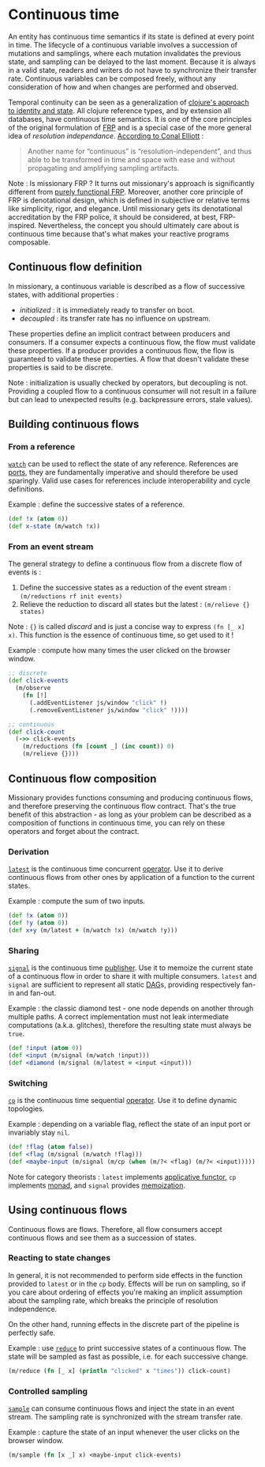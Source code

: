 # Continuous time

An entity has continuous time semantics if its state is defined at every point in time. The lifecycle of a continuous
variable involves a succession of mutations and samplings, where each mutation invalidates the previous state, and
sampling can be delayed to the last moment. Because it is always in a valid state, readers and writers do not have to
synchronize their transfer rate. Continuous variables can be composed freely, without any consideration of how and when
changes are performed and observed.

Temporal continuity can be seen as a generalization of [clojure's approach to identity and state](https://clojure.org/about/state).
All clojure reference types, and by extension all databases, have continuous time semantics. It is one of the core
principles of the original formulation of [FRP](https://en.wikipedia.org/wiki/Functional_reactive_programming) and is a
special case of the more general idea of *resolution independance*. [According to Conal Elliott](http://conal.net/blog/posts/why-program-with-continuous-time) :

> Another name for “continuous” is “resolution-independent”, and thus able to be transformed in time and space with
> ease and without propagating and amplifying sampling artifacts.

Note : Is missionary FRP ? It turns out missionary's approach is significantly different from [purely functional FRP](https://wiki.haskell.org/Functional_Reactive_Programming).
Moreover, another core principle of FRP is denotational design, which is defined in subjective or relative terms like
simplicity, rigor, and elegance. Until missionary gets its denotational accreditation by the FRP police, it should be
considered, at best, FRP-inspired. Nevertheless, the concept you should ultimately care about is continuous time
because that's what makes your reactive programs composable.

## Continuous flow definition
In missionary, a continuous variable is described as a flow of successive states, with additional properties :
- *initialized* : it is immediately ready to transfer on boot.
- *decoupled* : its transfer rate has no influence on upstream.

These properties define an implicit contract between producers and consumers. If a consumer expects a continuous flow,
the flow must validate these properties. If a producer provides a continuous flow, the flow is guaranteed to validate
these properties. A flow that doesn't validate these properties is said to be discrete.

Note : initialization is usually checked by operators, but decoupling is not. Providing a coupled flow to a continuous
consumer will not result in a failure but can lead to unexpected results (e.g. backpressure errors, stale values).

## Building continuous flows

### From a reference
[`watch`](/api/missionary.core/watch.html) can be used to reflect the state of any reference. References are [ports](/ports.html),
they are fundamentally imperative and should therefore be used sparingly. Valid use cases for references include
interoperability and cycle definitions.

Example : define the successive states of a reference.
```clojure
(def !x (atom 0))
(def x-state (m/watch !x))
```

### From an event stream
The general strategy to define a continuous flow from a discrete flow of events is :
1. Define the successive states as a reduction of the event stream : `(m/reductions rf init events)`
2. Relieve the reduction to discard all states but the latest : `(m/relieve {} states)`

Note : `{}` is called *discard* and is just a concise way to express `(fn [_ x] x)`. This function is the essence of
continuous time, so get used to it !

Example : compute how many times the user clicked on the browser window.
```clojure
;; discrete
(def click-events
  (m/observe
    (fn [!]
      (.addEventListener js/window "click" !)
      (.removeEventListener js/window "click" !))))

;; continuous
(def click-count
  (->> click-events
    (m/reductions (fn [count _] (inc count)) 0)
    (m/relieve {})))
```

## Continuous flow composition

Missionary provides functions consuming and producing continuous flows, and therefore preserving the continuous flow
contract. That's the true benefit of this abstraction - as long as your problem can be described as a composition of
functions in continuous time, you can rely on these operators and forget about the contract.

### Derivation
[`latest`](/api/missionary.core/latest.html) is the continuous time concurrent [operator](/operators.html).
Use it to derive continuous flows from other ones by application of a function to the current states.

Example : compute the sum of two inputs.
```clojure
(def !x (atom 0))
(def !y (atom 0))
(def x+y (m/latest + (m/watch !x) (m/watch !y)))
```

### Sharing
[`signal`](/api/missionary.core/signal.html) is the continuous time [publisher](/publishers.html). Use it to memoize
the current state of a continuous flow in order to share it with multiple consumers. `latest` and `signal` are
sufficient to represent all static [DAG](https://en.wikipedia.org/wiki/Directed_acyclic_graph)s, providing respectively
fan-in and fan-out.

Example : the classic diamond test - one node depends on another through multiple paths. A correct implementation must
not leak intermediate computations (a.k.a. glitches), therefore the resulting state must always be `true`.
```clojure
(def !input (atom 0))
(def <input (m/signal (m/watch !input)))
(def <diamond (m/signal (m/latest = <input <input)))
```

### Switching
[`cp`](/api/missionary.core/cp.html) is the continuous time sequential [operator](/operators.html). Use it to define
dynamic topologies.

Example : depending on a variable flag, reflect the state of an input port or invariably stay `nil`.
```clojure
(def !flag (atom false))
(def <flag (m/signal (m/watch !flag)))
(def <maybe-input (m/signal (m/cp (when (m/?< <flag) (m/?< <input)))))
```

Note for category theorists : `latest` implements [applicative functor](https://en.wikipedia.org/wiki/Applicative_functor),
`cp` implements [monad](https://en.wikipedia.org/wiki/Monad_(functional_programming)), and `signal` provides
[memoization](https://en.wikipedia.org/wiki/Memoization).

## Using continuous flows
Continuous flows are flows. Therefore, all flow consumers accept continuous flows and see them as a succession of
states.

### Reacting to state changes
In general, it is not recommended to perform side effects in the function provided to `latest` or in the `cp` body.
Effects will be run on sampling, so if you care about ordering of effects you're making an implicit assumption about
the sampling rate, which breaks the principle of resolution independence.

On the other hand, running effects in the discrete part of the pipeline is perfectly safe.

Example : use [`reduce`](/api/missionary.core/reduce.html) to print successive states of a continuous flow. The state
will be sampled as fast as possible, i.e. for each successive change.
```clojure
(m/reduce (fn [_ x] (println "clicked" x "times")) click-count)
```

### Controlled sampling
[`sample`](/api/missionary.core/sample.html) can consume continuous flows and inject the state in an event stream. The
sampling rate is synchronized with the stream transfer rate.

Example : capture the state of an input whenever the user clicks on the browser window.
```clojure
(m/sample (fn [x _] x) <maybe-input click-events)
```
